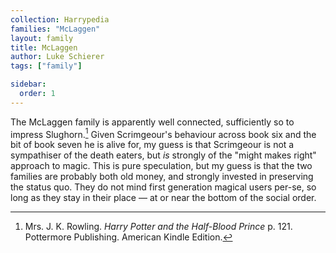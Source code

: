 ```yaml
---
collection: Harrypedia
families: "McLaggen"
layout: family
title: McLaggen
author: Luke Schierer
tags: ["family"]

sidebar:
  order: 1
---
```



The McLaggen family is apparently well connected, sufficiently so to impress
Slughorn.[^210318-2] Given Scrimgeour's behaviour across book six and the bit
of book seven he is alive for, my guess is that Scrimgeour is not a sympathiser
of the death eaters, but *is* strongly of the "might makes right" approach to
magic.  This is pure speculation, but my guess is that the two families are
probably both old money, and strongly invested in preserving the status quo.
They do not mind first generation magical users per-se, so long as they stay in
their place — at or near the bottom of the social order.

[^210318-2]: Mrs. J. K. Rowling. _Harry Potter and the Half-Blood Prince_
    p. 121. Pottermore Publishing. American Kindle Edition.


